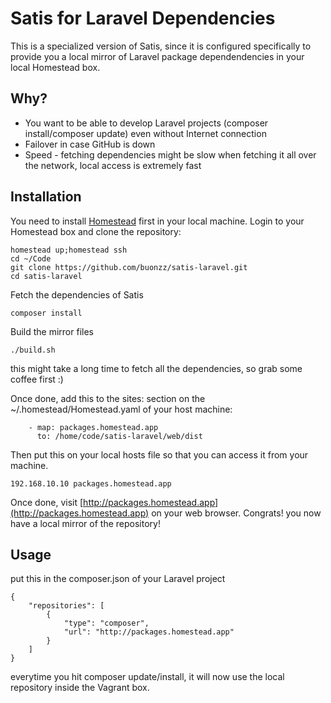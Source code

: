 Satis for Laravel Dependencies
=============================

This is a specialized version of Satis, since it is configured specifically to provide you a local mirror of Laravel package dependendencies in your local Homestead box.


## Why?

* You want to be able to develop Laravel projects (composer install/composer update)  even without Internet connection
* Failover in case GitHub is down
* Speed - fetching dependencies might be slow when fetching it all over the network, local access is extremely fast


Installation
------------

You need to install [Homestead](https://laravel.com/docs/5.2/homestead) first in your local machine.
Login to your Homestead box and clone the repository:

```
homestead up;homestead ssh
cd ~/Code
git clone https://github.com/buonzz/satis-laravel.git
cd satis-laravel
```

Fetch the dependencies of Satis

```
composer install
```

Build the mirror files

```
./build.sh
```

this might take a long time to fetch all the dependencies, so grab some coffee first :)

Once done, add this to the sites: section on the ~/.homestead/Homestead.yaml of your host machine:

```
    - map: packages.homestead.app
      to: /home/code/satis-laravel/web/dist
```

Then put this on your local hosts file so that you can access it from your machine.

```
192.168.10.10 packages.homestead.app
```

Once done, visit [http://packages.homestead.app](http://packages.homestead.app) on your web browser.
Congrats! you now have a local mirror of the repository!


## Usage

put this in the composer.json of your Laravel project

```
{
    "repositories": [
        {
            "type": "composer",
            "url": "http://packages.homestead.app"
        }
    ]
}
```

everytime you hit composer update/install, it will now use the local repository inside the Vagrant box.

